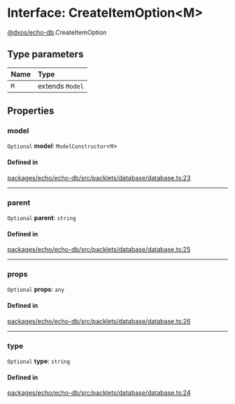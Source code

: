 # Interface: CreateItemOption<M\>

[@dxos/echo-db](../modules/dxos_echo_db.md).CreateItemOption

## Type parameters

| Name | Type |
| :------ | :------ |
| `M` | extends `Model` |

## Properties

### model

 `Optional` **model**: `ModelConstructor`<`M`\>

#### Defined in

[packages/echo/echo-db/src/packlets/database/database.ts:23](https://github.com/dxos/dxos/blob/db8188dae/packages/echo/echo-db/src/packlets/database/database.ts#L23)

___

### parent

 `Optional` **parent**: `string`

#### Defined in

[packages/echo/echo-db/src/packlets/database/database.ts:25](https://github.com/dxos/dxos/blob/db8188dae/packages/echo/echo-db/src/packlets/database/database.ts#L25)

___

### props

 `Optional` **props**: `any`

#### Defined in

[packages/echo/echo-db/src/packlets/database/database.ts:26](https://github.com/dxos/dxos/blob/db8188dae/packages/echo/echo-db/src/packlets/database/database.ts#L26)

___

### type

 `Optional` **type**: `string`

#### Defined in

[packages/echo/echo-db/src/packlets/database/database.ts:24](https://github.com/dxos/dxos/blob/db8188dae/packages/echo/echo-db/src/packlets/database/database.ts#L24)
